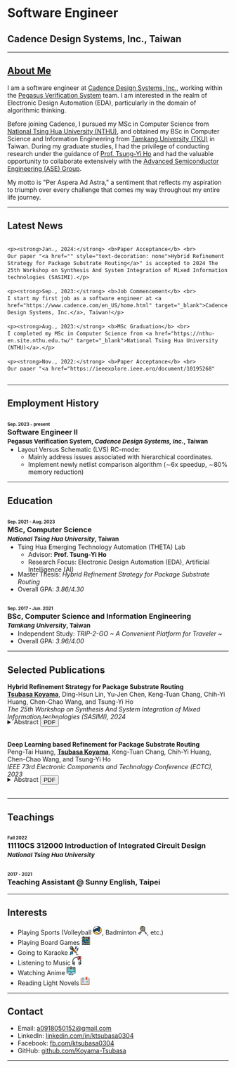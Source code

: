 # **Software Engineer**
## **Cadence Design Systems, Inc., Taiwan**
---

## <a href="assets/pdf/Curriculum_Vitae.pdf" target="_blank">About Me</a> 

I am a software engineer at <a href="https://www.cadence.com/en_US/home.html" target="_blank">Cadence Design Systems, Inc.</a>, working within the <a href="https://www.cadence.com/en_US/home/tools/digital-design-and-signoff/silicon-signoff/pegasus-verification-system.html" target="_blank">Pegasus Verification System</a> team.
I am interested in the realm of Electronic Design Automation (EDA), particularly in the domain of algorithmic thinking.

Before joining Cadence, I pursued my MSc in Computer Science from <a href="https://nthu-en.site.nthu.edu.tw/" target="_blank">National Tsing Hua University (NTHU)</a>, and obtained my BSc in Computer Science and Information Engineering from <a href="https://english.tku.edu.tw/" target="_blank">Tamkang University (TKU)</a> in Taiwan.
During my graduate studies, I had the privilege of conducting research under the guidance of <a href="https://tsungyiho.github.io/" target="_blank">Prof. Tsung-Yi Ho</a> and had the valuable opportunity to collaborate extensively with the <a href="https://ase.aseglobal.com/#gsc.tab=0" target="_blank">Advanced Semiconductor Engineering (ASE) Group</a>.

My motto is "Per Aspera Ad Astra," a sentiment that reflects my aspiration to triumph over every challenge that comes my way throughout my entire life journey.

---

## Latest News
<div style="overflow: auto; max-height: 300px;">

    <p><strong>Jan., 2024:</strong> <b>Paper Acceptance</b> <br>
    Our paper "<a href="" style="text-decoration: none">Hybrid Refinement Strategy for Package Substrate Routing</a>" is accepted to 2024 The 25th Workshop on Synthesis And System Integration of Mixed Information technologies (SASIMI).</p>

    <p><strong>Sep., 2023:</strong> <b>Job Commencement</b> <br>
    I start my first job as a software engineer at <a href="https://www.cadence.com/en_US/home.html" target="_blank">Cadence Design Systems, Inc.</a>, Taiwan!</p>

    <p><strong>Aug., 2023:</strong> <b>MSc Graduation</b> <br>
    I completed my MSc in Computer Science from <a href="https://nthu-en.site.nthu.edu.tw/" target="_blank">National Tsing Hua University (NTHU)</a>.</p>

    <p><strong>Nov., 2022:</strong> <b>Paper Acceptance</b> <br>
    Our paper "<a href="https://ieeexplore.ieee.org/document/10195268" style="text-decoration: none">Deep Learning based Refinement for Package Substrate Routing</a>" is accepted to 2023 IEEE 73rd Electronic Components and Technology Conference (ECTC).</p>
    
    <p><strong>Sep., 2021:</strong> <b>MSc Admission</b> <br>
    I commenced my MSc in Computer Science at <a href="https://nthu-en.site.nthu.edu.tw/" target="_blank">National Tsing Hua University (NTHU)</a>.</p>
    
    <p><strong>Jun., 2021:</strong> <b>BSc Graduation</b> <br>
    I completed my BSc in Computer Science and Information Engineering from <a href="https://english.tku.edu.tw/" target="_blank">Tamkang University (TKU)</a>.</p>
    
    <p><strong>Sep., 2017:</strong> <b>BSc Admission</b> <br>
    I commenced my BSc in Computer Science and Information Engineering at <a href="https://english.tku.edu.tw/" target="_blank">Tamkang University (TKU)</a>.</p>
    
</div>
<br>

---

## Employment History

### <span style="font-size:x-small;"> Sep. 2023 - present </span> <br> **Software Engineer II** <br> <span style="font-size:smaller;"> Pegasus Verification System, *Cadence Design Systems, Inc.*, Taiwan </span>

<div style="margin-top: -15px;">
<ul>
  <li>Layout Versus Schematic (LVS) RC-mode:
  <ul>
      <li>Mainly address issues associated with hierarchical coordinates.</li>
      <li>Implement newly netlist comparison algorithm (&sim;6x speedup, &sim;80% memory reduction)</li>
  </ul>
  </li>
</ul>
</div>

---

## Education

### <span style="font-size:x-small;"> Sep. 2021 - Aug. 2023 </span> <br> **MSc, Computer Science** <br> <span style="font-size:smaller;"> *National Tsing Hua University*, Taiwan </span>

<div style="margin-top: -15px;">
<ul>
  <li>Tsing Hua Emerging Technology Automation (THETA) Lab
    <ul style="padding-bottom: 0;">
    <li>Advisor: <b>Prof. Tsung-Yi Ho</b></li>
    <li style="padding-bottom: 0;">Research Focus: Electronic Design Automation (EDA), Artificial Intelligence (AI)</li>
    </ul>
  </li>
</ul>
</div>
<div style="margin-top: -20px;">
<ul>
  <li>Master Thesis: <i>Hybrid Refinement Strategy for Package Substrate Routing</i></li>
  <li>Overall GPA: <i>3.86/4.30</i></li>
</ul>
</div>

### <span style="font-size:x-small;"> Sep. 2017 - Jun. 2021 </span> <br> **BSc, Computer Science and Information Engineering** <br> <span style="font-size:smaller;"> *Tamkang University*, Taiwan </span>

<div style="margin-top: -15px;">
<ul>
  <li>Independent Study: <i>TRIP-2-GO ~ A Convenient Platform for Traveler ~</i></li>
  <li>Overall GPA: <i>3.96/4.00</i></li>
</ul>
</div>

---

## Selected Publications

**Hybrid Refinement Strategy for Package Substrate Routing**  
<ins>**Tsubasa Koyama**</ins>, Ding-Hsun Lin, Yu-Jen Chen, Keng-Tuan Chang, Chih-Yi Huang, Chen-Chao Wang, and Tsung-Yi Ho  
*The 25th Workshop on Synthesis And System Integration of Mixed Information technologies (SASIMI), 2024* <br>

<div style="margin-top: -20px;">
<div style="text-align: left; display: inline-block;">
  <details id="abstract">
    <summary>Abstract</summary>
    <p>Not prepared yet.</p>
  </details>
</div>
<div style="text-align: left; display: inline-block;">
  <a href="" target="_blank">
    <button>PDF</button>
  </a>
</div>
</div>
<br>

**Deep Learning based Refinement for Package Substrate Routing**  
Peng-Tai Huang, <ins>**Tsubasa Koyama**</ins>, Keng-Tuan Chang, Chih-Yi Huang, Chen-Chao Wang, and Tsung-Yi Ho  
*IEEE 73rd Electronic Components and Technology Conference (ECTC), 2023* <br>

<div style="margin-top: -20px;">
<div style="text-align: left; display: inline-block;">
  <details id="abstract">
    <summary>Abstract</summary>
    <p>Heterogeneous integration packaging has become increasingly important due to recent rapid technological advancements. In these designs, substrate routing is a critical factor in terms of time to market. While there are some existing works and automatic routing tools available to help designers solve routing problems, they often result in poor performance due to the complex constraints and specifications of industrial designs. Manual revision of these results is time-consuming and can take weeks. In this work, we propose a deep learning approach to improving the area distribution and reducing detours in the autorouting results of industrial Flip-Chip Ball Grid Array (FCBGA) substrate designs, with the goal of reducing the time needed for manual modification. Experimental results show that our proposed methods can effectively refine both detours and area distribution in auto-routing results, producing results that are similar to manual routing. We also successfully reduce the modification time compared to manual one.</p>
  </details>
</div>
<div style="text-align: left; display: inline-block;">
  <a href="assets/pdf/Deep_Learning_based_Refinement_for_Package_Substrate_Routing_ECTC.pdf" target="_blank">
    <button>PDF</button>
  </a>
</div>
</div>
<br>

---

## Teachings

### <span style="font-size:x-small;"> Fall 2022 </span> <br> **11110CS 312000** Introduction of Integrated Circuit Design <br> <span style="font-size:smaller;"> *National Tsing Hua University*</span>
### <span style="font-size:x-small;"> 2017 - 2021 </span> <br> **Teaching Assistant** @ Sunny English, Taipei

---

## Interests

- Playing Sports (Volleyball <img src="assets/img/volleyball.png" alt="volleyball" width="20" height="20">, Badminton <img src="assets/img/badminton.png" alt="badminton" width="20" height="20">, etc.)
- Playing Board Games <img src="assets/img/board-game.png" alt="board games" width="20" height="20">
- Going to Karaoke <img src="assets/img/karaoke.png" alt="karaoke" width="20" height="20">
- Listening to Music <img src="assets/img/music.png" alt="music" width="20" height="20">
- Watching Anime <img src="assets/img/animate.png" alt="anime" width="20" height="20">
- Reading Light Novels <img src="assets/img/light novel.png" alt="light novel" width="20" height="20">

---

## Contact

- Email: <a href="mailto:a0918050152@gmail.com" target="_blank">a0918050152@gmail.com</a>
- LinkedIn: <a href="https://linkedin.com/in/ktsubasa0304" target="_blank">linkedin.com/in/ktsubasa0304</a>
- Facebook: <a href="https://fb.com/ktsubasa0304" target="_blank">fb.com/ktsubasa0304</a>
- GitHub: <a href="https://github.com/Koyama-Tsubasa" target="_blank">github.com/Koyama-Tsubasa</a>

---

